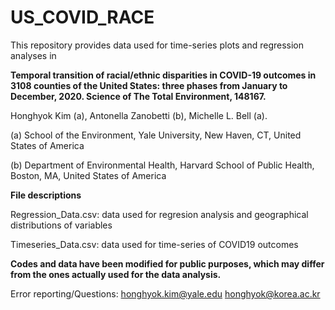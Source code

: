 # US_COVID_RACE

This repository provides data used for time-series plots and regression analyses in 

**Temporal transition of racial/ethnic disparities in COVID-19 outcomes in 3108 counties of the United States: three phases from January to December, 2020. Science of The Total Environment, 148167.**

Honghyok Kim (a), Antonella Zanobetti (b), Michelle L. Bell (a).

(a) School of the Environment, Yale University, New Haven, CT, United States of America 

(b) Department of Environmental Health, Harvard School of Public Health, Boston, MA, United States of America

**File descriptions**

Regression_Data.csv: data used for regresion analysis and geographical distributions of variables

Timeseries_Data.csv: data used for time-series of COVID19 outcomes

**Codes and data have been modified for public purposes, which may differ from the ones actually used for the data analysis.**

Error reporting/Questions: honghyok.kim@yale.edu
honghyok@korea.ac.kr
